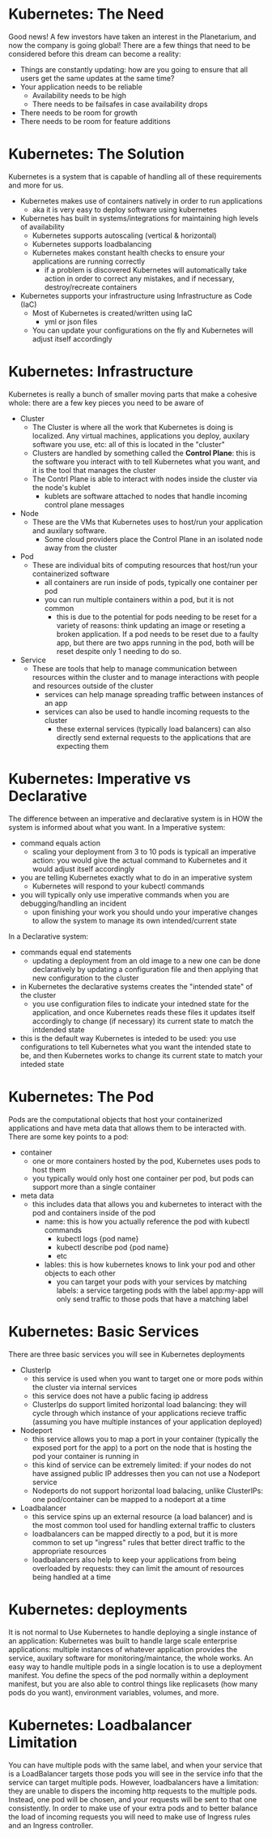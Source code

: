 # Kubernetes: The Need
Good news! A few investors have taken an interest in the Planetarium, and now the company is going global! There are a few things that need to be considered before this dream can become a reality:
- Things are constantly updating: how are you going to ensure that all users get the same updates at the same time?
- Your application needs to be reliable
    - Availability needs to be high
    - There needs to be failsafes in case availability drops
- There needs to be room for growth
- There needs to be room for feature additions


# Kubernetes: The Solution
Kubernetes is a system that is capable of handling all of these requirements and more for us.
- Kubernetes makes use of containers natively in order to run applications
    - aka it is very easy to deploy software using kubernetes
- Kubernetes has built in systems/integrations for maintaining high levels of availability
    - Kubernetes supports autoscaling (vertical & horizontal)
    - Kubernetes supports loadbalancing
    - Kubernetes makes constant health checks to ensure your applications are running correctly
        - if a problem is discovered Kubernetes will automatically take action in order to correct any mistakes, and if necessary, destroy/recreate containers
- Kubernetes supports your infrastructure using Infrastructure as Code (IaC)
    - Most of Kubernetes is created/written using IaC
        - yml or json files
    - You can update your configurations on the fly and Kubernetes will adjust itself accordingly

# Kubernetes: Infrastructure
Kubernetes is really a bunch of smaller moving parts that make a cohesive whole: there are a few key pieces you need to be aware of
- Cluster
    - The Cluster is where all the work that Kubernetes is doing is localized. Any virtual machines, applications you deploy, auxilary software you use, etc: all of this is located in the "cluster"
    - Clusters are handled by something called the **Control Plane**: this is the software you interact with to tell Kubernetes what you want, and it is the tool that manages the cluster
    - The Contrl Plane is able to interact with nodes inside the cluster via the node's kublet
        - kublets are software attached to nodes that handle incoming control plane messages
- Node
    - These are the VMs that Kubernetes uses to host/run your application and auxilary software. 
        - Some cloud providers place the Control Plane in an isolated node away from the cluster
- Pod
    - These are individual bits of computing resources that host/run your containerized software
        - all containers are run inside of pods, typically one container per pod
        - you can run multiple containers within a pod, but it is not common
            - this is due to the potential for pods needing to be reset for a variety of reasons: think updating an image or reseting a broken application. If a pod needs to be reset due to a faulty app, but there are two apps running in the pod, both will be reset despite only 1 needing to do so.
- Service
    - These are tools that help to manage communication between resources within the cluster and to manage interactions with people and resources outside of the cluster
        - services can help manage spreading traffic between instances of an app
        - services can also be used to handle incoming requests to the cluster
            - these external services (typically load balancers) can also directly send external requests to the
            applications that are expecting them

# Kubernetes: Imperative vs Declarative
The difference between an imperative and declarative system is in HOW the system is informed about what you want. In a Imperative system:
- command equals action
    - scaling your deployment from 3 to 10 pods is typicall an imperative action: you would give the actual command to Kubernetes and it would adjust itself accordingly
- you are telling Kubernetes exactly what to do in an imperative system
    - Kubernetes will respond to your kubectl commands
- you will typically only use imperative commands when you are debugging/handling an incident
    - upon finishing your work you should undo your imperative changes to allow the system to manage its own intended/current state

In a Declarative system:
- commands equal end statements
    - updating a deployment from an old image to a new one can be done declaratively by updating a configuration file and then applying that new configuration to the cluster
- in Kubernetes the declarative systems creates the "intended state" of the cluster
    - you use configuration files to indicate your intedned state for the application, and once Kubernetes reads these files it updates itself accordingly to change (if necessary) its current state to match the intdended state
- this is the default way Kubernetes is inteded to be used: you use configurations to tell Kubernetes what you want the intended state to be, and then Kubernetes works to change its current state to match your inteded state

# Kubernetes: The Pod
Pods are the computational objects that host your containerized applications and have meta data that allows them to be interacted with. There are some key points to a pod:
- container
    - one or more containers hosted by the pod, Kubernetes uses pods to host them
    - you typically would only host one container per pod, but pods can support more than a single container
- meta data
    - this includes data that allows you and kubernetes to interact with the pod and containers inside of the pod
        - name: this is how you actually reference the pod with kubectl commands
            - kubectl logs {pod name}
            - kubectl describe pod {pod name}
            - etc
        - lables: this is how kubernetes knows to link your pod and other objects to each other
            - you can target your pods with your services by matching labels: a service targeting pods with the label app:my-app will only send traffic to those pods that have a matching label

# Kubernetes: Basic Services
There are three basic services you will see in Kubernetes deployments
- ClusterIp
    - this service is used when you want to target one or more pods within the cluster via internal services
    - this service does not have a public facing ip address
    - ClusterIps do support limited horizontal load balancing: they will cycle through which instance of your applications recieve traffic (assuming you have multiple instances of your application deployed)
- Nodeport
    - this service allows you to map a port in your container (typically the exposed port for the app) to a port on the node that is hosting the pod your container is running in
    - this kind of service can be extremely limited: if your nodes do not have assigned public IP addresses then you can not use a Nodeport service
    - Nodeports do not support horizontal load balacing, unlike ClusterIPs: one pod/container can be mapped to a nodeport at a time
- Loadbalancer
    - this service spins up an external resource (a load balancer) and is the most common tool used for handling external traffic to clusters
    - loadbalancers can be mapped directly to a pod, but it is more common to set up "ingress" rules that better direct traffic to the appropriate resources
    - loadbalancers also help to keep your applications from being overloaded by requests: they can limit the amount of resources being handled at a time

# Kubernetes: deployments
It is not normal to Use Kubernetes to handle deploying a single instance of an application: Kubernetes was built to handle large scale enterprise applications: multiple instances of whatever application provides the service, auxilary software for monitoring/maintance, the whole works. An easy way to handle multiple pods in a single location is to use a deployment manifest. You define the specs of the pod normally within a deployment manifest, but you are also able to control things like replicasets (how many pods do you want), environment variables, volumes, and more. 

# Kubernetes: Loadbalancer Limitation
You can have multiple pods with the same label, and when your service that is a LoadBalancer targets those pods you will see in the service info that the service can target multiple pods. However, loadbalancers have a limitation: they are unable to dispers the incoming http requests to the multiple pods. Instead, one pod will be chosen, and your requests will be sent to that one consistently. In order to make use of your extra pods and to better balance the load of incoming requests you will need to make use of Ingress rules and an Ingress controller.